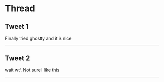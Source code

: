 # Thread

## Tweet 1

Finally tried ghostty and it is nice

---

## Tweet 2

wait wtf. Not sure I like this

---

